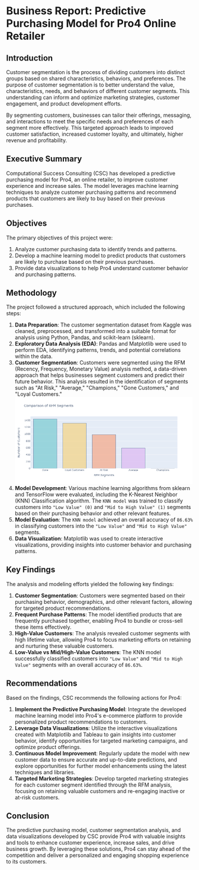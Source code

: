 # Business Report: Predictive Purchasing Model for Pro4 Online Retailer

## Introduction

Customer segmentation is the process of dividing customers into distinct groups based on shared characteristics, behaviors, and preferences. The purpose of customer segmentation is to better understand the value, characteristics, needs, and behaviors of different customer segments. This understanding can inform and optimize marketing strategies, customer engagement, and product development efforts.

By segmenting customers, businesses can tailor their offerings, messaging, and interactions to meet the specific needs and preferences of each segment more effectively. This targeted approach leads to improved customer satisfaction, increased customer loyalty, and ultimately, higher revenue and profitability.

## Executive Summary

Computational Success Consulting (CSC) has developed a predictive purchasing model for Pro4, an online retailer, to improve customer experience and increase sales. The model leverages machine learning techniques to analyze customer purchasing patterns and recommend products that customers are likely to buy based on their previous purchases.

## Objectives

The primary objectives of this project were:

1. Analyze customer purchasing data to identify trends and patterns.
2. Develop a machine learning model to predict products that customers are likely to purchase based on their previous purchases.
3. Provide data visualizations to help Pro4 understand customer behavior and purchasing patterns.

## Methodology

The project followed a structured approach, which included the following steps:

1. **Data Preparation**: The customer segmentation dataset from Kaggle was cleaned, preprocessed, and transformed into a suitable format for analysis using Python, Pandas, and scikit-learn (sklearn).
2. **Exploratory Data Analysis (EDA)**: Pandas and Matplotlib were used to perform EDA, identifying patterns, trends, and potential correlations within the data.
3. **Customer Segmentation**: Customers were segmented using the RFM (Recency, Frequency, Monetary Value) analysis method, a data-driven approach that helps businesses segment customers and predict their future behavior. This analysis resulted in the identification of segments such as "At Risk," "Average," "Champions," "Gone Customers," and "Loyal Customers."
![RFM Comparison](/images/ComparisonofRFM.png)
4. **Model Development**: Various machine learning algorithms from sklearn and TensorFlow were evaluated, including the K-Nearest Neighbor (KNN) Classification algorithm. The `KNN model` was trained to classify customers into `"Low Value" (0)` and `"Mid to High Value" (1)` segments based on their purchasing behavior and other relevant features.
5. **Model Evaluation**: The `KNN model` achieved an overall accuracy of `86.63%` in classifying customers into the `"Low Value"` and `"Mid to High Value"` segments.
6. **Data Visualization**: Matplotlib was used to create interactive visualizations, providing insights into customer behavior and purchasing patterns.

## Key Findings

The analysis and modeling efforts yielded the following key findings:

1. **Customer Segmentation**: Customers were segmented based on their purchasing behavior, demographics, and other relevant factors, allowing for targeted product recommendations.
2. **Frequent Purchase Patterns**: The model identified products that are frequently purchased together, enabling Pro4 to bundle or cross-sell these items effectively.
3. **High-Value Customers**: The analysis revealed customer segments with high lifetime value, allowing Pro4 to focus marketing efforts on retaining and nurturing these valuable customers.
4. **Low-Value vs Mid/High-Value Customers**: The KNN model successfully classified customers into `"Low Value"` and `"Mid to High Value"` segments with an overall accuracy of `86.63%`.

## Recommendations

Based on the findings, CSC recommends the following actions for Pro4:

1. **Implement the Predictive Purchasing Model**: Integrate the developed machine learning model into Pro4's e-commerce platform to provide personalized product recommendations to customers.
2. **Leverage Data Visualizations**: Utilize the interactive visualizations created with Matplotlib and Tableau to gain insights into customer behavior, identify opportunities for targeted marketing campaigns, and optimize product offerings.
3. **Continuous Model Improvement**: Regularly update the model with new customer data to ensure accurate and up-to-date predictions, and explore opportunities for further model enhancements using the latest techniques and libraries.
4. **Targeted Marketing Strategies**: Develop targeted marketing strategies for each customer segment identified through the RFM analysis, focusing on retaining valuable customers and re-engaging inactive or at-risk customers.

## Conclusion

The predictive purchasing model, customer segmentation analysis, and data visualizations developed by CSC provide Pro4 with valuable insights and tools to enhance customer experience, increase sales, and drive business growth. By leveraging these solutions, Pro4 can stay ahead of the competition and deliver a personalized and engaging shopping experience to its customers.





